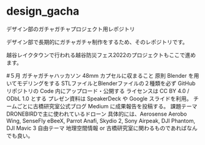 # design_gacha
デザイン部のガチャガチャプロジェクト用レポジトリ

デザイン部で長期的にガチャガチャ制作をするため、そのレポジトリです。

越谷レイクタウンで行われる越谷防災フェス2022のプロジェクトもここで進めます。


#５月 ガチャガチャハッカソン
48mm カプセルに収まること
原則 Blender を用いてモデリングをする
STLファイルとBlenderファイルの２種類を必ず GitHub リポジトリの Code 内にアップロード・公開する
ライセンスは CC BY 4.0 / ODbL 1.0 とする
プレゼン資料は SpeakerDeck や Google スライドを利用。
チームごとに古橋研究室公式ブログ Medium に成果報告を投稿する。
課題テーマ
DRONEBIRDで主に使われているドローン
具体的には、Aerosense Aerobo Wing, SenseFly eBeeX, Parrot Anafi, Skydio 2, Sony Airpeak, DJI Phantom, DJI Mavic 3
自由テーマ
地理空間情報 or 古橋研究室に関わるものであればなんでも良い。
